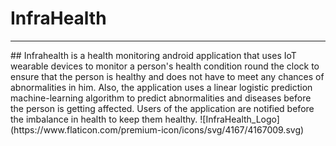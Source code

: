 # InfraHealth
<hr/>
## Infrahealth is a health monitoring android application that uses IoT wearable devices to monitor a person's health condition round the clock to ensure that the person is healthy and does not have to meet any chances of abnormalities in him. Also, the application uses a linear logistic prediction machine-learning algorithm to predict abnormalities and diseases before the person is getting affected. Users of the application are notified before the imbalance in health to keep them healthy. 
![InfraHealth_Logo](https://www.flaticon.com/premium-icon/icons/svg/4167/4167009.svg)
